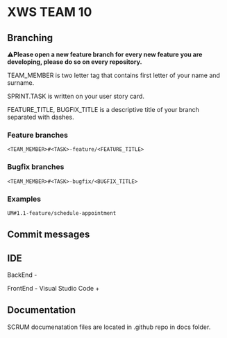 # XWS TEAM 10

## Branching 

:warning:**Please open a new feature branch for every new feature you are developing, please do so on every repository.**

TEAM_MEMBER is two letter tag that contains first letter of your name and surname.

SPRINT.TASK is written on your user story card.

FEATURE_TITLE, BUGFIX_TITLE is a descriptive title of your branch separated with dashes.

### Feature branches
`<TEAM_MEMBER>#<TASK>-feature/<FEATURE_TITLE>`

### Bugfix branches

`<TEAM_MEMBER>#<TASK>-bugfix/<BUGFIX_TITLE>`

### Examples

`UM#1.1-feature/schedule-appointment`


## Commit messages 

## IDE
BackEnd - 

FrontEnd - Visual Studio Code + 

## Documentation

SCRUM documenatation files are located in .github repo in docs folder.
